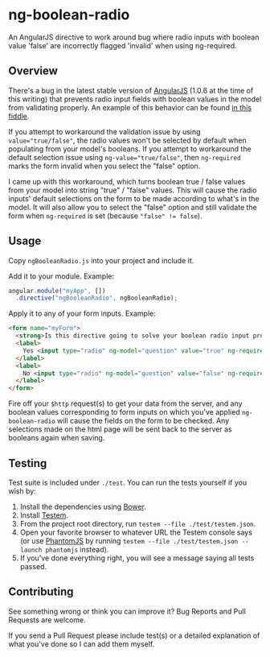 ng-boolean-radio
================

An AngularJS directive to work around bug where radio inputs with boolean value 'false' are incorrectly flagged 'invalid' when using ng-required.

Overview
--------

There's a bug in the latest stable version of [AngularJS](http://angularjs.org) (1.0.6 at the time of this writing) that prevents radio input fields with boolean values in the model from validating properly. An example of this behavior can be found [in this fiddle](http://jsfiddle.net/8FAb3/1/).

If you attempt to workaround the validation issue by using `value="true/false"`, the radio values won't be selected by default when populating from your model's booleans. If you attempt to workaround the default selection issue using `ng-value="true/false"`, then `ng-required` marks the form invalid when you select the "false" option.

I came up with this workaround, which turns boolean true / false values from your model into string "true" / "false" values. This will cause the radio inputs' default selections on the form to be made according to what's in the model. It will also allow you to select the "false" option and still validate the form when `ng-required` is set (because `"false" != false`).

Usage
-----

Copy `ngBooleanRadio.js` into your project and include it.

Add it to your module. Example:
```javascript
angular.module("myApp", [])
  .directive("ngBooleanRadio", ngBooleanRadio);
```

Apply it to any of your form inputs. Example:

```html
<form name="myForm">
  <strong>Is this directive going to solve your boolean radio input problems?</strong>
  <label>
    Yes <input type="radio" ng-model="question" value="true" ng-required="true" ng-boolean-radio />
  </label>
  <label>
    No <input type="radio" ng-model="question" value="false" ng-required="true" ng-boolean-radio />
  </label>
</form>
```

Fire off your `$http` request(s) to get your data from the server, and any boolean values corresponding to form inputs on which you've applied `ng-boolean-radio` will cause the fields on the form to be checked. Any selections made on the html page will be sent back to the server as booleans again when saving.

Testing
-------

Test suite is included under `./test`. You can run the tests yourself if you wish by:

1. Install the dependencies using [Bower](http://bower.io/).
2. Install [Testem](https://github.com/airportyh/testem).
3. From the project root directory, run `testem --file ./test/testem.json`.
4. Open your favorite browser to whatever URL the Testem console says (or use [PhantomJS](http://phantomjs.org/) by running `testem --file ./test/testem.json --launch phantomjs` instead).
5. If you've done everything right, you will see a message saying all tests passed.

Contributing
------------

See something wrong or think you can improve it? Bug Reports and Pull Requests are welcome.

If you send a Pull Request please include test(s) or a detailed explanation of what you've done so I can add them myself.
